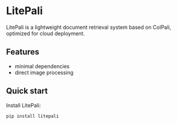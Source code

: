 # LitePali

LitePali is a lightweight document retrieval system based on ColPali, optimized for cloud deployment.

## Features

- minimal dependencies
- direct image processing

## Quick start

Install LitePali:

```bash
pip install litepali
```

